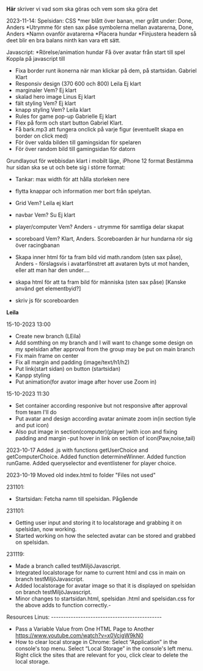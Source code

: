 **Här** skriver vi vad som ska göras och vem som ska göra det

2023-11-14:
Spelsidan:
CSS
*mer blått över banan, mer grått under: Done, Anders
*Utrymme för sten sax påse symbolerna mellan avatarerna, Done, Anders
*Namn ovanför avatarerna
*Placera hundar
\*Finjustera headern så deet blir en bra balans ninth kan vara ett sätt.

Javascript:
\*Rörelse/animation hundar
Få över avatar från start till spel
Koppla på javascript till

<!-- Startsidan to do -->

- Fixa border runt ikonerna när man klickar på dem, på startsidan. Gabriel Klart
- Responsiv design (370 600 och 800) Leila Ej klart
- marginaler Vem? Ej klart
- skalad hero image Linus Ej klart
- fält styling Vem? Ej klart
- knapp styling Vem? Leila klart
- Rules for game pop-up Gabrielle Ej klart
- Flex på form och start button Gabriel Klart.
- Få bark.mp3 att fungera onclick på varje figur (eventuellt skapa en border on click med)
- För över valda bilden till gamingsidan för spelaren
- För över random bild till gamingsidan för datorn

<!-- Gamingsidan to do-->

Grundlayout för webbisdan klart i mobilt läge, iPhone 12 format
Bestämma hur sidan ska se ut och bete sig i större format:

- Tankar: max width för att hålla storleken nere
- flytta knappar och information mer bort från spelytan.

- Grid Vem? Leila ej klart
- navbar Vem? Su Ej klart
- player/computer Vem? Anders - utrymme för samtliga delar skapat
- scoreboard Vem? Klart, Anders. Scoreboarden är hur hundarna rör sig över racingbanan
- Skapa inner html för ta fram bild vid math.random (sten sax påse), Anders - förslagsvis i avatarfönstret att avataren byts ut mot handen, eller att man har den under....
- skapa html för att ta fram bild för människa (sten sax påse) [Kanske använd get elementbyid?]
- skriv js för scoreboarden

**Leila**

<!-- Leila -->

15-10-2023 13:00

- Create new branch (LEila)
- Add somthing on my branch and I will want to change some design on my spelsidan after approval from the group may be put on main branch
- Fix main frame on center
- Fix all margin and padding (image/text/h1/h2)
- Put link(start sidan) on button (startsidan)
- Kanpp styling
- Put animation(for avator image after hover use Zoom in)

15-10-2023 11:30

- Set container according responive but not responsive after approval from team I'll do
- Put avatar and design according avatar animate zoom in(in section tiyle and put icon)
- Also put image in section(computer)(player )with icon and fixing padding and margin
  -put hover in link on section of icon(Paw,noise,tail)

<!-- ⬇️ Linus ⬇️ -->

2023-10-17
Added .js with functions getUserChoice and getComputerChoice.
Added function determineWinner.
Added function runGame.
Added queryselector and eventlistener for player choice.

2023-10-19
Moved old index.html to folder "Files not used"

231101:

- Startsidan: Fetcha namn till spelsidan. Pågående

231101:

- Getting user input and storing it to localstorage and grabbing it on spelsidan, now working.
- Started working on how the selected avatar can be stored and grabbed on spelsidan.

231119:

- Made a branch called testMiljöJavascript.
- Integrated localstorage for name to current html and css in main on branch testMiljöJavascript.
- Added localstorage for avatar image so that it is displayed on spelsidan on branch testMiljöJavascript.
- Minor changes to startsidan.html, spelsidan .html and spelsidan.css for the above adds to function correctly.-

Resources Linus: ---------------------------------------------

- Pass a Variable Value from One HTML Page to Another https://www.youtube.com/watch?v=x0VcigW9kN0
- How to clear local storage in Chrome:
  Select “Application” in the console's top menu.
  Select “Local Storage” in the console's left menu.
  Right click the sites that are relevant for you, click clear to delete the local storage.

<!-- ⬆️ Linus ⬆️ -->
